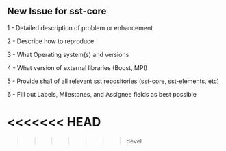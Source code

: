 New Issue for sst-core
----------------------
1 - Detailed description of problem or enhancement

2 - Describe how to reproduce

3 - What Operating system(s) and versions 

4 - What version of external libraries (Boost, MPI)

5 - Provide sha1 of all relevant sst repositories (sst-core, sst-elements, etc)

6 - Fill out Labels, Milestones, and Assignee fields as best possible

<<<<<<< HEAD
=======

>>>>>>> devel
